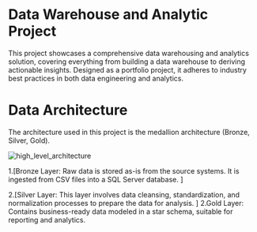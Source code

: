 # Data Warehouse and Analytic Project
This project showcases a comprehensive data warehousing and analytics solution, covering everything from building a data warehouse to deriving actionable insights. 
Designed as a portfolio project, it adheres to industry best practices in both data engineering and analytics.

# Data Architecture
The architecture used in this project is the medallion architecture (Bronze, Silver, Gold).

![high_level_architecture](https://github.com/user-attachments/assets/61f56c03-1ac7-402b-9cdb-ebe2b2383138)

1.[Bronze Layer: Raw data is stored as-is from the source systems. It is ingested from CSV files into a SQL Server database. ]

2.[Silver Layer: This layer involves data cleansing, standardization, and normalization processes to prepare the data for analysis. ]
2.Gold Layer: Contains business-ready data modeled in a star schema, suitable for reporting and analytics.
